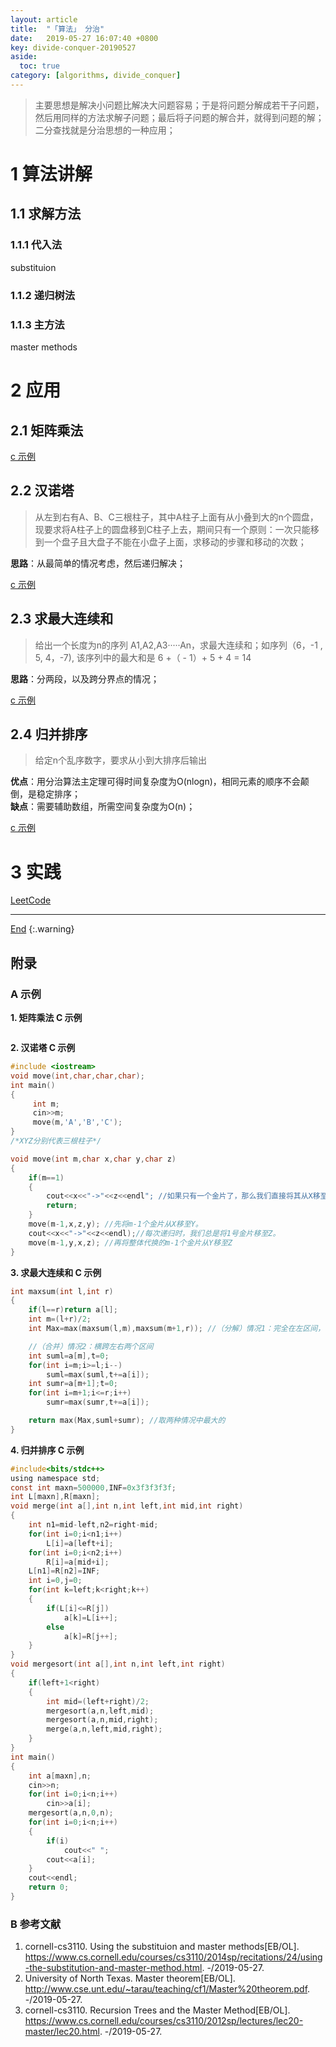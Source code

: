 ```yaml
---
layout: article
title:  "「算法」 分治"
date:   2019-05-27 16:07:40 +0800
key: divide-conquer-20190527
aside:
  toc: true
category: [algorithms, divide_conquer]
---
```

<span id='head'></span>
>主要思想是解决小问题比解决大问题容易；于是将问题分解成若干子问题，然后用同样的方法求解子问题；最后将子问题的解合并，就得到问题的解；  
二分查找就是分治思想的一种应用；    

<!--more-->  

# 1 算法讲解
## 1.1 求解方法
### 1.1.1 代入法
substituion  

### 1.1.2 递归树法


### 1.1.3 主方法
master methods    

# 2 应用
## 2.1 矩阵乘法

[c 示例](#matrix_multiply_c)   

## 2.2 汉诺塔
>从左到右有A、B、C三根柱子，其中A柱子上面有从小叠到大的n个圆盘，现要求将A柱子上的圆盘移到C柱子上去，期间只有一个原则：一次只能移到一个盘子且大盘子不能在小盘子上面，求移动的步骤和移动的次数；   

**思路**：从最简单的情况考虑，然后递归解决；   

[c 示例](#Hannota_c)   

## 2.3 求最大连续和
>给出一个长度为n的序列 A1,A2,A3·····An，求最大连续和；如序列（6，-1 , 5, 4，-7), 该序列中的最大和是 6 +（ - 1）+ 5 + 4 = 14    

**思路**：分两段，以及跨分界点的情况；   

[c 示例](#maxsum_c)   

## 2.4 归并排序
>给定n个乱序数字，要求从小到大排序后输出   

**优点**：用分治算法主定理可得时间复杂度为O(nlogn)，相同元素的顺序不会颠倒，是稳定排序；   
**缺点**：需要辅助数组，所需空间复杂度为O(n)；   

[c 示例](#mergesort_c)   


# 3 实践
[LeetCode](/algorithms/divide_conquer/leetcode/2019/05/27/divide_conquer.html)


-------------------  
[End](#head)
{:.warning}  



## 附录
### A 示例
<span id="matrix_multiply_c">**1. 矩阵乘法 C 示例**</span>   
```c
```

<span id="Hannota_c">**2. 汉诺塔 C 示例**</span>   
```c
#include <iostream>
void move(int,char,char,char);
int main()
{    
     int m;
     cin>>m;
     move(m,'A','B','C');
}
/*XYZ分别代表三根柱子*/

void move(int m,char x,char y,char z)
{    
    if(m==1)    
    {        
        cout<<x<<"->"<<z<<endl"; //如果只有一个金片了，那么我们直接将其从X移至Z即可。        
        return;    
    }    
    move(m-1,x,z,y); //先将m-1个金片从X移至Y。    
    cout<<x<<"->"<<z<<endl);//每次递归时，我们总是将1号金片移至Z。    
    move(m-1,y,x,z); //再将整体代换的m-1个金片从Y移至Z
}
```

<span id="maxsum_c">**3. 求最大连续和 C 示例**</span>   
```c
int maxsum(int l,int r)
{
    if(l==r)return a[l];
    int m=(l+r)/2;
    int Max=max(maxsum(l,m),maxsum(m+1,r)); //（分解）情况1：完全在左区间，或者完全在右区间

    //（合并）情况2：横跨左右两个区间
    int suml=a[m],t=0;
    for(int i=m;i>=l;i--)
        suml=max(suml,t+=a[i]);
    int sumr=a[m+1];t=0;
    for(int i=m+1;i<=r;i++)
        sumr=max(sumr,t+=a[i]);

    return max(Max,suml+sumr); //取两种情况中最大的
}
```

<span id="mergesort_c">**4. 归并排序 C 示例**</span>   
```c
#include<bits/stdc++>
using namespace std;
const int maxn=500000,INF=0x3f3f3f3f;
int L[maxn],R[maxn];
void merge(int a[],int n,int left,int mid,int right)
{
    int n1=mid-left,n2=right-mid;
    for(int i=0;i<n1;i++)
        L[i]=a[left+i];
    for(int i=0;i<n2;i++)
        R[i]=a[mid+i];
    L[n1]=R[n2]=INF;
    int i=0,j=0;
    for(int k=left;k<right;k++)
    {
        if(L[i]<=R[j])
            a[k]=L[i++];
        else
            a[k]=R[j++];
    }
}
void mergesort(int a[],int n,int left,int right)
{
    if(left+1<right)
    {
        int mid=(left+right)/2;
        mergesort(a,n,left,mid);
        mergesort(a,n,mid,right);
        merge(a,n,left,mid,right);
    }
}
int main()
{
    int a[maxn],n;
    cin>>n;
    for(int i=0;i<n;i++)
        cin>>a[i];
    mergesort(a,n,0,n);
    for(int i=0;i<n;i++)
    {
        if(i)
            cout<<" ";
        cout<<a[i];
    }
    cout<<endl;
    return 0;
}
```



### B 参考文献  
1. cornell-cs3110. Using the substituion and master methods[EB/OL]. <https://www.cs.cornell.edu/courses/cs3110/2014sp/recitations/24/using-the-substitution-and-master-method.html>. -/2019-05-27.   
1. University of North Texas. Master theorem[EB/OL]. <http://www.cse.unt.edu/~tarau/teaching/cf1/Master%20theorem.pdf>. -/2019-05-27.    
1. cornell-cs3110. Recursion Trees and the Master Method[EB/OL]. <https://www.cs.cornell.edu/courses/cs3110/2012sp/lectures/lec20-master/lec20.html>. -/2019-05-27.     
